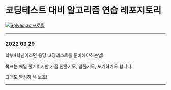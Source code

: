 # 코딩테스트 대비 알고리즘 연습 레포지토리

[![Solved.ac
프로필](http://mazassumnida.wtf/api/v2/generate_badge?boj=yunyshs01)](https://solved.ac/yunyshs01)

---

### 2022 03 29

학부4학년이라면 응당 코딩테스트를 준비해야하는법!

목표는 매일 풀기이지만 가끔 안풀기도, 덜풀기도, 포기하기도 합니다.

그래도 열심히 해 보죠!

---

